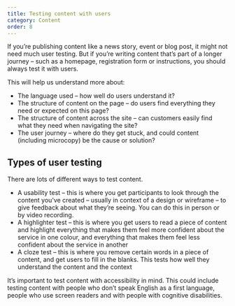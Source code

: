 ```yaml
---
title: Testing content with users
category: Content
order: 8
---
```


If you’re publishing content like a news story, event or blog post, it might not need much user testing. But if you’re writing content that’s part of a longer journey – such as a homepage, registration form or instructions, you should always test it with users. 

This will help us understand more about:
* The language used – how well do users understand it?
* The structure of content on the page – do users find everything they need or expected on this page? 
* The structure of content across the site – can customers easily find what they need when navigating the site?
* The user journey – where do they get stuck, and could content (including microcopy) be the cause or solution?

## Types of user testing ##
There are lots of different ways to test content. 
* A usability test – this is where you get participants to look through the content you’ve created – usually in context of a design or wireframe – to give feedback about what they’re seeing. You can do this in person or by video recording. 
* A highlighter test – this is where you get users to read a piece of content and highlight everything that makes them feel more confident about the service in one colour, and everything that makes them feel less confident about the service in another
* A cloze test – this is where you remove certain words in a piece of content, and get users to fill in the blanks. This tests how well they understand the content and the context

It’s important to test content with accessibility in mind. This could include testing content with people who don’t speak English as a first language, people who use screen readers and with people with cognitive disabilities. 
